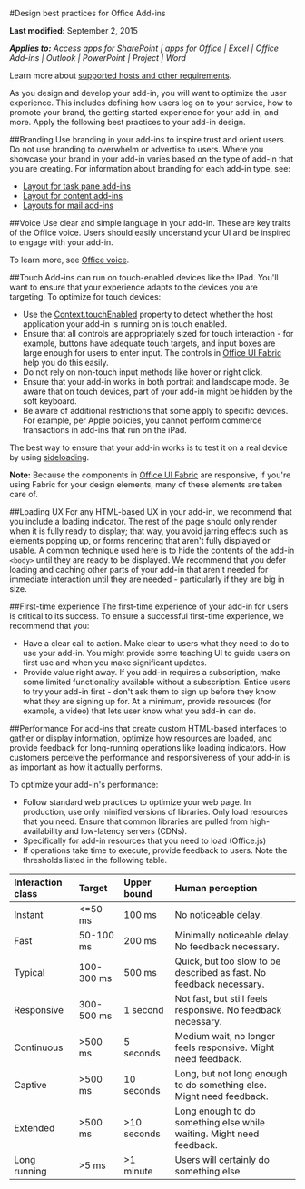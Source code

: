 #Design best practices for Office Add-ins

**Last modified:** September 2, 2015

***Applies to:** Access apps for SharePoint | apps for Office | Excel | Office Add-ins | Outlook | PowerPoint | Project | Word*

Learn more about [supported hosts and other requirements](https://msdn.microsoft.com/EN-US/library/office/dn833104.aspx).

As you design and develop your add-in, you will want to optimize the user experience. This includes defining how users log on to your service, how to promote your brand, the getting started experience for your add-in, and more. Apply the following best practices to your add-in design.

##Branding
Use branding in your add-ins to inspire trust and orient users. Do not use branding to overwhelm or advertise to users. Where you showcase your brand in your add-in varies based on the type of add-in that you are creating. For information about branding for each add-in type, see:
 
- [Layout for task pane add-ins](TaskpaneAddIn.md)
- [Layout for content add-ins](ContentAddIn.md) 
- [Layouts for mail add-ins](MailAddIn.md)

##Voice
Use clear and simple language in your add-in. These are key traits of the Office voice. Users should easily understand your UI and be inspired to engage with your add-in.  

To learn more, see [Office voice](Voice.md).

##Touch
Add-ins can run on touch-enabled devices like the IPad. You'll want to ensure that your experience adapts to the devices you are targeting. To optimize for touch devices: 

- Use the [Context.touchEnabled](https://msdn.microsoft.com/en-us/library/office/Mt203805.aspx) property to detect whether the host application your add-in is running on is touch enabled. 
- Ensure that all controls are appropriately sized for touch interaction - for example, buttons  have adequate touch targets, and input boxes are large enough for users to enter input. The controls in [Office UI Fabric](https://msdn.microsoft.com/EN-US/library/office/mt450443.aspx) help you do this easily. 
- Do not rely on non-touch input methods like hover or right click.  
- Ensure that your add-in works in both portrait and landscape mode. Be aware that on touch devices, part of your add-in might be hidden by the soft keyboard. 
- Be aware of additional restrictions that some apply to specific devices. For example, per Apple policies, you cannot perform commerce transactions in add-ins that run on the iPad. 

The best way to ensure that your add-in works is to test it on a real device by using [sideloading](https://msdn.microsoft.com/EN-US/library/office/mt154253.aspx). 

**Note:** Because the components in [Office UI Fabric](https://msdn.microsoft.com/EN-US/library/office/mt450443.aspx) are responsive, if you're using Fabric for your design elements, many of these elements are taken care of. 


##Loading UX
For any HTML-based UX in your add-in, we recommend that you include a loading indicator. The rest of the page should only render when it is fully ready to display; that way, you avoid jarring effects such as elements popping up, or forms rendering that aren't fully displayed or usable. A common technique used here is to hide the contents of the add-in `<body>` until they are ready to be displayed. We recommend that you defer loading and caching other parts of your add-in that aren't needed for immediate interaction until they are needed - particularly if they are big in size. 

##First-time experience
The first-time experience of your add-in for users is critical to its success. To ensure a successful first-time experience, we recommend that you:


- Have a clear call to action. Make clear to users what they need to do to use your add-in. You might provide some teaching UI to guide users on first use and when you make significant updates. 
- Provide value right away. If you add-in requires a subscription, make some limited functionality available without a subscription. Entice users to try your add-in first - don't ask them to sign up before they know what they are signing up for. At a minimum, provide resources (for example, a video) that lets user know what you add-in can do. 

<!-- Link to new troubleshooting topic here when available?--> 

##Performance 
For add-ins that create custom HTML-based interfaces to gather or display information, optimize how resources are loaded, and provide feedback for long-running operations like loading indicators. How customers perceive the performance and responsiveness of your add-in is as important as how it actually performs. 

To optimize your add-in's performance:

- Follow standard web practices to optimize your web page. In production, use only minified versions of libraries. Only load resources that you need. Ensure that common libraries are  pulled from high-availability and low-latency servers (CDNs).
- Specifically for add-in resources that you need to load (Office.js)<!-- [Todo: Chat with Juan to see if we have any specific perf tips]-->
- If operations take time to execute, provide feedback to users. Note the thresholds listed in the following table.

|**Interaction class**|**Target**|**Upper bound**|**Human perception**|  
|:-----|:-----|:-----|:-----|
|Instant|<=50 ms|100 ms|No noticeable delay.|
|Fast|50-100 ms|200 ms|Minimally noticeable delay. No feedback necessary.|
|Typical|100-300 ms|500 ms|Quick, but too slow to be described as fast. No feedback necessary.|
|Responsive|300-500 ms|1 second|Not fast, but still feels responsive. No feedback necessary.|
|Continuous|>500 ms|5 seconds|Medium wait, no longer feels responsive. Might need feedback.|
|Captive|>500 ms|10 seconds|Long, but not long enough to do something else. Might need feedback.|
|Extended|>500 ms|>10 seconds|Long enough to do something else while waiting. Might need feedback.|
|Long running|>5 ms|>1 minute|Users will certainly do something else.|

